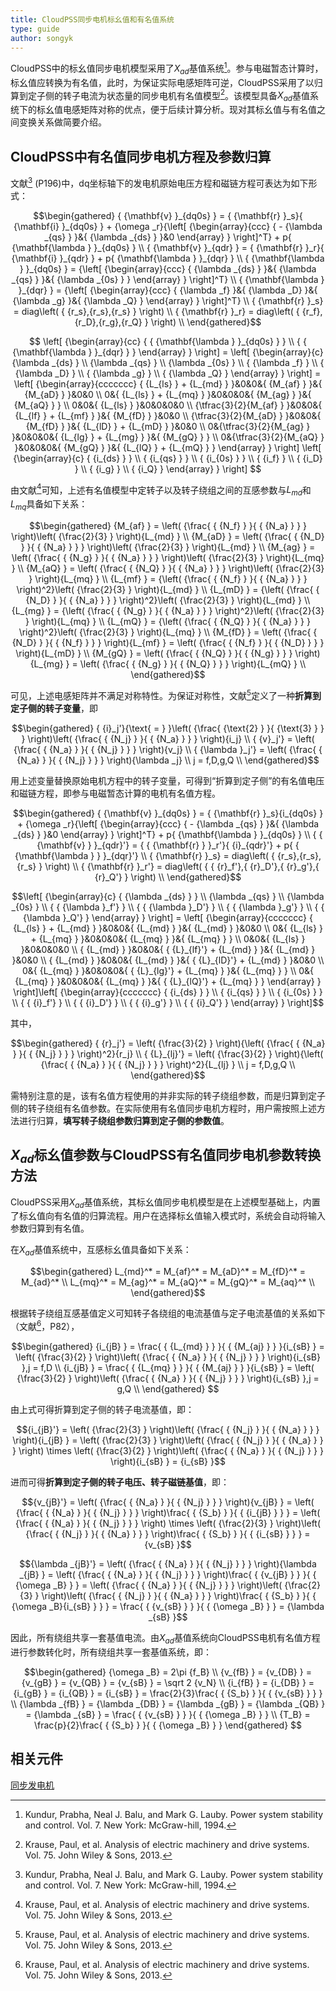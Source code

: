 ```yaml
---
title: CloudPSS同步电机标幺值和有名值系统
type: guide
author: songyk
---
```

CloudPSS中的标幺值同步电机模型采用了$X_{ad}$基值系统[^Kundur]。参与电磁暂态计算时，标幺值应转换为有名值，此时，为保证实际电感矩阵可逆，CloudPSS采用了以归算到定子侧的转子电流为状态量的同步电机有名值模型[^Krause]。该模型具备$X_{ad}$基值系统下的标幺值电感矩阵对称的优点，便于后续计算分析。现对其标幺值与有名值之间变换关系做简要介绍。


## CloudPSS中有名值同步电机方程及参数归算

文献[^Kundur] (P196)中，dq坐标轴下的发电机原始电压方程和磁链方程可表达为如下形式：

$$\begin{gathered}
  { {\mathbf{v} }_{dq0s} } = { {\mathbf{r} }_s}{ {\mathbf{i} }_{dq0s} } + {\omega _r}{\left[ {\begin{array}{ccc}
  { - {\lambda _{qs} } }&{ {\lambda _{ds} } }&0 
\end{array} } \right]^T} + p{ {\mathbf{\lambda } }_{dq0s} } \\ 
  { {\mathbf{v} }_{qdr} } = { {\mathbf{r} }_r}{ {\mathbf{i} }_{qdr} } + p{ {\mathbf{\lambda } }_{dqr} } \\ 
  { {\mathbf{\lambda } }_{dq0s} } = {\left[ {\begin{array}{ccc}
  { {\lambda _{ds} } }&{ {\lambda _{qs} } }&{ {\lambda _{0s} } } 
\end{array} } \right]^T} \\ 
  { {\mathbf{\lambda } }_{dqr} } = {\left[ {\begin{array}{ccc}
  { {\lambda _f} }&{ {\lambda _D} }&{ {\lambda _g} }&{ {\lambda _Q} } 
\end{array} } \right]^T} \\ 
  { {\mathbf{r} }_s} = diag\left( { {r_s},{r_s},{r_s} } \right) \\ 
  { {\mathbf{r} }_r} = diag\left( { {r_f},{r_D},{r_g},{r_Q} } \right) \\ 
\end{gathered}$$

$$
\left[
  {\begin{array}{cc}
  { { {\mathbf{\lambda } }_{dq0s} } } \\ 
  { { {\mathbf{\lambda } }_{dqr} } } 
  \end{array} }
\right] = \left[
  {\begin{array}{c}
    {\lambda _{ds} } \\ 
    {\lambda _{qs} } \\
    {\lambda _{0s} } \\ 
    { {\lambda _f} } \\ 
    { {\lambda _D} } \\ 
    { {\lambda _g} } \\ 
    { {\lambda _Q} } 
  \end{array} }
\right] = \left[
  {\begin{array}{ccccccc}
    { {L_{ls} } + {L_{md} } }&0&0&{ {M_{af} } }&{ {M_{aD} } }&0&0 \\ 
    0&{ {L_{ls} } + {L_{mq} } }&0&0&0&{ {M_{ag} } }&{ {M_{aQ} } } \\ 
    0&0&{ {L_{ls} } }&0&0&0&0 \\ 
    {\tfrac{3}{2}{M_{af} } }&0&0&{ {L_{lf} } + {L_{mf} } }&{ {M_{fD} } }&0&0 \\ 
    {\tfrac{3}{2}{M_{aD} } }&0&0&{ {M_{fD} } }&{ {L_{lD} } + {L_{mD} } }&0&0 \\ 
    0&{\tfrac{3}{2}{M_{ag} } }&0&0&0&{ {L_{lg} } + {L_{mg} } }&{ {M_{gQ} } } \\ 
    0&{\tfrac{3}{2}{M_{aQ} } }&0&0&0&{ {M_{gQ} } }&{ {L_{lQ} } + {L_{mQ} } } 
  \end{array} }
\right] \left[
  {\begin{array}{c}
    { {i_{ds} } } \\ 
    { {i_{qs} } } \\ 
    { {i_{0s} } } \\ 
    { {i_f} } \\ 
    { {i_D} } \\ 
    { {i_g} } \\ 
    { {i_Q} } 
  \end{array} }
\right]
$$

由文献[^Krause]可知，上述有名值模型中定转子以及转子绕组之间的互感参数与$L_{md}$和$L_{mq}$具备如下关系：

$$\begin{gathered}
  {M_{af} } = \left( {\frac{ { {N_f} } }{ { {N_a} } } } \right)\left( {\frac{2}{3} } \right){L_{md} } \\ 
  {M_{aD} } = \left( {\frac{ { {N_D} } }{ { {N_a} } } } \right)\left( {\frac{2}{3} } \right){L_{md} } \\ 
  {M_{ag} } = \left( {\frac{ { {N_g} } }{ { {N_a} } } } \right)\left( {\frac{2}{3} } \right){L_{mq} } \\ 
  {M_{aQ} } = \left( {\frac{ { {N_Q} } }{ { {N_a} } } } \right)\left( {\frac{2}{3} } \right){L_{mq} } \\ 
  {L_{mf} } = {\left( {\frac{ { {N_f} } }{ { {N_a} } } } \right)^2}\left( {\frac{2}{3} } \right){L_{md} } \\ 
  {L_{mD} } = {\left( {\frac{ { {N_D} } }{ { {N_a} } } } \right)^2}\left( {\frac{2}{3} } \right){L_{md} } \\ 
  {L_{mg} } = {\left( {\frac{ { {N_g} } }{ { {N_a} } } } \right)^2}\left( {\frac{2}{3} } \right){L_{mq} } \\ 
  {L_{mQ} } = {\left( {\frac{ { {N_Q} } }{ { {N_a} } } } \right)^2}\left( {\frac{2}{3} } \right){L_{mq} } \\ 
  {M_{fD} } = \left( {\frac{ { {N_D} } }{ { {N_f} } } } \right){L_{mf} } = \left( {\frac{ { {N_f} } }{ { {N_D} } } } \right){L_{mD} } \\ 
  {M_{gQ} } = \left( {\frac{ { {N_Q} } }{ { {N_g} } } } \right){L_{mg} } = \left( {\frac{ { {N_g} } }{ { {N_Q} } } } \right){L_{mQ} } \\ 
\end{gathered}$$

可见，上述电感矩阵并不满足对称特性。为保证对称性，文献[^Krause]定义了一种**折算到定子侧的转子变量**，即

$$\begin{gathered}
  { {i}_j'}{\text{ = } }\left( {\frac{ {\text{2} } }{ {\text{3} } } } \right)\left( {\frac{ { {N_j} } }{ { {N_a} } } } \right){i_j} \\ 
  { {v}_j'} = \left( {\frac{ { {N_a} } }{ { {N_j} } } } \right){v_j} \\ 
  { {\lambda }_j'} = \left( {\frac{ { {N_a} } }{ { {N_j} } } } \right){\lambda _j} \\ 
  j = f,D,g,Q \\ 
\end{gathered}$$

用上述变量替换原始电机方程中的转子变量，可得到“折算到定子侧”的有名值电压和磁链方程，即参与电磁暂态计算的电机有名值方程。

$$\begin{gathered}
  { {\mathbf{v} }_{dq0s} } = { {\mathbf{r} }_s}{i_{dq0s} } + {\omega _r}{\left[ {\begin{array}{ccc}
  { - {\lambda _{qs} } }&{ {\lambda _{ds} } }&0 
\end{array} } \right]^T} + p{ {\mathbf{\lambda } }_{dq0s} } \\ 
  { { {\mathbf{v} } }_{qdr}'} = { { {\mathbf{r} } }_r'}{ {i}_{qdr}'} + p{ { {\mathbf{\lambda } } }_{dqr}'} \\ 
  { {\mathbf{r} }_s} = diag\left( { {r_s},{r_s},{r_s} } \right) \\ 
  { {\mathbf{r} }_r'} = diag\left( { { {r}_f'},{ {r}_D'},{ {r}_g'},{ {r}_Q'} } \right) \\ 
\end{gathered}$$

$$\left[
  {\begin{array}{c}
    { {\lambda _{ds} } } \\
    {\lambda _{qs} } \\
    {\lambda _{0s} } \\
    { { {\lambda }_f'} } \\ 
    { { {\lambda }_D'} } \\ 
    { { {\lambda }_g'} } \\ 
    { { {\lambda }_Q'} } 
  \end{array} }
\right] = \left[
  {\begin{array}{ccccccc}
    { {L_{ls} } + {L_{md} } }&0&0&{ {L_{md} } }&{ {L_{md} } }&0&0 \\ 
    0&{ {L_{ls} } + {L_{mq} } }&0&0&0&{ {L_{mq} } }&{ {L_{mq} } } \\ 
    0&0&{ {L_{ls} } }&0&0&0&0 \\ 
    { {L_{md} } }&0&0&{ { {L}_{lf}'} + {L_{md} } }&{ {L_{md} } }&0&0 \\ 
    { {L_{md} } }&0&0&{ {L_{md} } }&{ { {L}_{lD}'} + {L_{md} } }&0&0 \\ 
    0&{ {L_{mq} } }&0&0&0&{ { {L}_{lg}'} + {L_{mq} } }&{ {L_{mq} } } \\ 
    0&{ {L_{mq} } }&0&0&0&{ {L_{mq} } }&{ { {L}_{lQ}'} + {L_{mq} } } 
\end{array} } \right]\left[ {\begin{array}{ccccccc}
  { {i_{ds} } } \\ 
  { {i_{qs} } } \\ 
  { {i_{0s} } } \\ 
  { { {i}_f'} } \\ 
  { { {i}_D'} } \\ 
  { { {i}_g'} } \\ 
  { { {i}_Q'} } 
\end{array} } \right]$$

其中，

$$\begin{gathered}
  { {r}_j'} = \left( {\frac{3}{2} } \right){\left( {\frac{ { {N_a} } }{ { {N_j} } } } \right)^2}{r_j} \\ 
  { {L}_{lj}'} = \left( {\frac{3}{2} } \right){\left( {\frac{ { {N_a} } }{ { {N_j} } } } \right)^2}{L_{lj} } \\ 
  j = f,D,g,Q \\ 
\end{gathered}$$

需特别注意的是，该有名值方程使用的并非实际的转子绕组参数，而是归算到定子侧的转子绕组有名值参数。在实际使用有名值同步电机方程时，用户需按照上述方法进行归算，**填写转子绕组参数归算到定子侧的参数值**。

## $X_{ad}$标幺值参数与CloudPSS有名值同步电机参数转换方法

CloudPSS采用$X_{ad}$基值系统，其标幺值同步电机模型是在上述模型基础上，内置了标幺值向有名值的归算流程。用户在选择标幺值输入模式时，系统会自动将输入参数归算到有名值。

在$X_{ad}$基值系统中，互感标幺值具备如下关系：

$$\begin{gathered}
  L_{md}^* = M_{af}^* = M_{aD}^* = M_{fD}^* = M_{ad}^* \\
  L_{mq}^* = M_{ag}^* = M_{aQ}^* = M_{gQ}^* = M_{aq}^* \\ 
\end{gathered}$$

根据转子绕组互感基值定义可知转子各绕组的电流基值与定子电流基值的关系如下（文献[^Krause]，P82），

$$\begin{gathered}
  {i_{jB} } = \frac{ { {L_{md} } } }{ { {M_{aj} } } }{i_{sB} } = \left( {\frac{3}{2} } \right)\left( {\frac{ { {N_a} } }{ { {N_j} } } } \right){i_{sB} },j = f,D \\
  {i_{jB} } = \frac{ { {L_{mq} } } }{ { {M_{aj} } } }{i_{sB} } = \left( {\frac{3}{2} } \right)\left( {\frac{ { {N_a} } }{ { {N_j} } } } \right){i_{sB} },j = g,Q \\ 
\end{gathered} $$

由上式可得折算到定子侧的转子电流基值，即：

$${i_{jB}'} = \left( {\frac{2}{3} } \right)\left( {\frac{ { {N_j} } }{ { {N_a} } } } \right){i_{jB} } = \left( {\frac{2}{3} } \right)\left( {\frac{ { {N_j} } }{ { {N_a} } } } \right) \times \left( {\frac{3}{2} } \right)\left( {\frac{ { {N_a} } }{ { {N_j} } } } \right){i_{sB} } = {i_{sB} }$$

进而可得**折算到定子侧的转子电压、转子磁链基值**，即：

$${v_{jB}'} = \left( {\frac{ { {N_a} } }{ { {N_j} } } } \right){v_{jB} } = \left( {\frac{ { {N_a} } }{ { {N_j} } } } \right)\frac{ { {S_b} } }{ { {i_{jB} } } } = \left( {\frac{ { {N_a} } }{ { {N_j} } } } \right) \times \left( {\frac{2}{3} } \right)\left( {\frac{ { {N_j} } }{ { {N_a} } } } \right)\frac{ { {S_b} } }{ { {i_{sB} } } } = {v_{sB} }$$

$${\lambda _{jB}'} = \left( {\frac{ { {N_a} } }{ { {N_j} } } } \right){\lambda _{jB} } = \left( {\frac{ { {N_a} } }{ { {N_j} } } } \right)\frac{ { {v_{jB} } } }{ { {\omega _B} } } = \left( {\frac{ { {N_a} } }{ { {N_j} } } } \right)\left( {\frac{2}{3} } \right)\left( {\frac{ { {N_j} } }{ { {N_a} } } } \right)\frac{ { {S_b} } }{ { {\omega _B}{i_{sB} } } } = \frac{ { {v_{sB} } } }{ { {\omega _B} } } = {\lambda _{sB} }$$

因此，所有绕组共享一套基值电流。由$X_{ad}$基值系统向CloudPSS电机有名值方程进行参数转化时，所有绕组共享一套基值系统，即：

$$\begin{gathered}
  {\omega _B} = 2\pi {f_B} \\
  {v_{fB} } = {v_{DB} } = {v_{gB} } = {v_{QB} } = {v_{sB} } = \sqrt 2 {v_N} \\
  {i_{fB} } = {i_{DB} } = {i_{gB} } = {i_{QB} } = {i_{sB} } = \frac{2}{3}\frac{ { {S_b} } }{ { {v_{sB} } } } \\
  {\lambda _{fB} } = {\lambda _{DB} } = {\lambda _{gB} } = {\lambda _{QB} } = {\lambda _{sB} } = \frac{ { {v_{sB} } } }{ { {\omega _B} } } \\
  {T_B} = \frac{p}{2}\frac{ { {S_b} } }{ { {\omega _B} } }
  \end{gathered}
$$

## 相关元件
[同步发电机](/components/compSyncGeneratorRouter.html)


[^Kundur]: Kundur, Prabha, Neal J. Balu, and Mark G. Lauby. Power system stability and control. Vol. 7. New York: McGraw-hill, 1994.

[^Krause]: Krause, Paul, et al. Analysis of electric machinery and drive systems. Vol. 75. John Wiley & Sons, 2013.